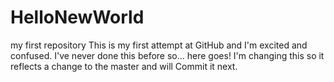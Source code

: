 # HelloNewWorld
my first repository
This is my first attempt at GitHub and I'm excited and confused.  I've never done this before so... here goes!
I'm changing this so it reflects a change to the master and will Commit it next.
